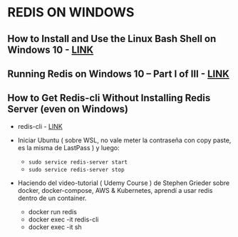 # REDIS ON WINDOWS

## How to Install and Use the Linux Bash Shell on Windows 10 - [LINK](https://www.howtogeek.com/249966/how-to-install-and-use-the-linux-bash-shell-on-windows-10/)

## Running Redis on Windows 10 – Part I of III - [LINK](https://redislabs.com/blog/redis-on-windows-10/)

## How to Get Redis-cli Without Installing Redis Server (even on Windows)
 * redis-cli - [LINK](https://redislabs.com/blog/get-redis-cli-without-installing-redis-server/)

* Iniciar Ubuntu ( sobre WSL, no vale meter la contraseña con copy paste, es la misma de LastPass ) y luego:
  *  `sudo service redis-server start`
  *  `sudo service redis-server stop`

* Haciendo del video-tutorial ( Udemy Course ) de Stephen Grieder sobre docker, docker-compose, AWS & Kubernetes, aprendí a usar redis dentro de un container.
  - docker run redis
  - docker exec -it <container-id> redis-cli
  - docker exec -it <container-id> sh
